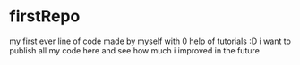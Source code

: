 # firstRepo
my first ever line of code made by myself with 0 help of tutorials :D i want to publish all my code here and see how much i improved in the future
